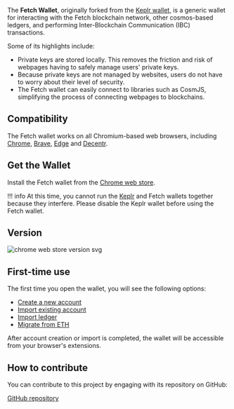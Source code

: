 The **Fetch Wallet**, originally forked from the [Keplr wallet](https://github.com/chainapsis/keplr-wallet), is a generic wallet for interacting with the Fetch blockchain network, other cosmos-based ledgers, and performing Inter-Blockchain Communication (IBC) transactions.

Some of its highlights include:

- Private keys are stored locally. This removes the friction and risk of webpages having to safely manage users' private keys.
- Because private keys are not managed by websites, users do not have to worry about their level of security.
- The Fetch wallet can easily connect to libraries such as CosmJS, simplifying the process of connecting webpages to blockchains.

## Compatibility

The Fetch wallet works on all Chromium-based web browsers, including [Chrome](https://www.google.com/chrome/), [Brave](https://brave.com), [Edge](https://www.microsoft.com/edge) and [Decentr](https://decentr.net).

## Get the Wallet

Install the Fetch wallet from the [Chrome web store](https://chrome.google.com/webstore/detail/fetchai-network-wallet/ellkdbaphhldpeajbepobaecooaoafpg/related?hl=en-GB).

!!! info
    At this time, you cannot run the [Keplr](https://chrome.google.com/webstore/detail/keplr/dmkamcknogkgcdfhhbddcghachkejeap?hl=en) and Fetch wallets together because they interfere. Please disable the Keplr wallet before using the Fetch wallet.

## Version

![chrome web store version svg](https://img.shields.io/chrome-web-store/v/ellkdbaphhldpeajbepobaecooaoafpg)

## First-time use

The first time you open the wallet, you will see the following options:

- [Create a new account](./account_management.md#creating-a-new-account)
- [Import existing account](./account_management.md#importing-an-existing-account)
- [Import ledger](./account_management.md#using-a-hardware-wallet)
- [Migrate from ETH](./migrate_erc20)

After account creation or import is completed, the wallet will be accessible from your browser's extensions.

## How to contribute

You can contribute to this project by engaging with its repository on GitHub:

[GitHub repository](https://github.com/fetchai/keplr-extension)
